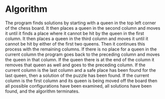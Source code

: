 # Algorithm
The program finds solutions by starting with a queen in the top left corner of the chess board. It then places a queen in the second column and moves it until it finds a place where it cannot be hit by the queen in the first column. It then places a queen in the third column and moves it until it cannot be hit by either of the first two queens. Then it continues this process with the remaining columns. If there is no place for a queen in the current column the program goes back to the preceding column and moves the queen in that column. If the queen there is at the end of the column it removes that queen as well and goes to the preceding column. If the current column is the last column and a safe place has been found for the last queen, then a solution of the puzzle has been found. If the current column is the first column and its queen is being moved off the board then all possible configurations have been examined, all solutions have been found, and the algorithm terminates.
